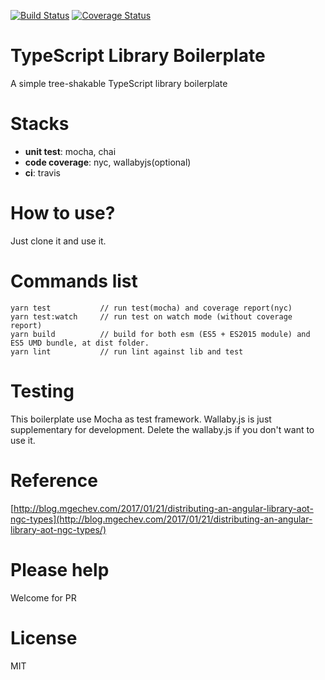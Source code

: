 [![Build Status](https://travis-ci.org/goldenbearkin/typescript-library-boilerplate.svg?branch=master)](https://travis-ci.org/goldenbearkin/typescript-library-boilerplate)
[![Coverage Status](https://coveralls.io/repos/github/goldenbearkin/typescript-library-boilerplate/badge.svg?branch=master)](https://coveralls.io/github/goldenbearkin/typescript-library-boilerplate?branch=master)

# TypeScript Library Boilerplate

A simple tree-shakable TypeScript library boilerplate

# Stacks
- **unit test**: mocha, chai
- **code coverage**: nyc, wallabyjs(optional)
- **ci**: travis

# How to use?

Just clone it and use it.

# Commands list
````
yarn test           // run test(mocha) and coverage report(nyc)
yarn test:watch     // run test on watch mode (without coverage report)
yarn build          // build for both esm (ES5 + ES2015 module) and ES5 UMD bundle, at dist folder.
yarn lint           // run lint against lib and test
````

# Testing

This boilerplate use Mocha as test framework. Wallaby.js is just supplementary for development.
Delete the wallaby.js if you don't want to use it.

# Reference
[http://blog.mgechev.com/2017/01/21/distributing-an-angular-library-aot-ngc-types](http://blog.mgechev.com/2017/01/21/distributing-an-angular-library-aot-ngc-types/)

# Please help

Welcome for PR

# License

MIT